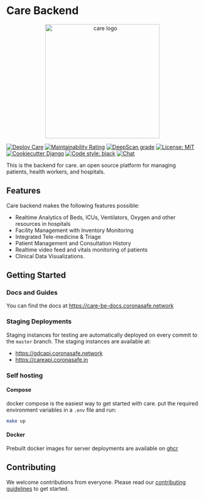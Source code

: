 # Care Backend


<p align="center">
  <a href="https://coronasafe.network">
    <picture>
      <source media="(prefers-color-scheme: dark)" srcset="./care/static/images/logos/light-logo.svg">
      <img alt="care logo" src="./care/static/images/logos/black-logo.svg"  width="300">
    </picture>
  </a>
</p>

[![Deploy Care](https://github.com/coronasafe/care/actions/workflows/deployment.yaml/badge.svg)](https://github.com/coronasafe/care/actions/workflows/deployment.yaml)
[![Maintainability Rating](https://sonarcloud.io/api/project_badges/measure?project=coronasafe_care&metric=sqale_rating)](https://sonarcloud.io/summary/new_code?id=coronasafe_care)
[![DeepScan grade](https://deepscan.io/api/teams/10238/projects/12962/branches/208996/badge/grade.svg)](https://deepscan.io/dashboard#view=project&tid=10238&pid=12962&bid=208996)
[![License: MIT](https://img.shields.io/badge/License-MIT-green.svg)](https://opensource.org/licenses/MIT)
[![Cookiecutter Django](https://img.shields.io/badge/built%20with-Cookiecutter%20Django-ff69b4.svg)](https://github.com/pydanny/cookiecutter-django/)
[![Code style: black](https://img.shields.io/badge/code%20style-black-000000.svg)](https://github.com/psf/black)
[![Chat](https://img.shields.io/badge/-Join%20us%20on%20slack-7b1c7d?logo=slack)](https://slack.coronasafe.in/)



This is the backend for care. an open source platform for managing patients, health workers, and hospitals.


## Features

Care backend makes the following features possible:

- Realtime Analytics of Beds, ICUs, Ventilators, Oxygen and other resources in hospitals
- Facility Management with Inventory Monitoring
- Integrated Tele-medicine & Triage
- Patient Management and Consultation History
- Realtime video feed and vitals monitoring of patients
- Clinical Data Visualizations.

## Getting Started

### Docs and Guides

You can find the docs at https://care-be-docs.coronasafe.network


### Staging Deployments

Staging instances for testing are automatically deployed on every commit to the `master` branch. The staging instances are available at:

- https://gdcapi.coronasafe.network
- https://careapi.coronasafe.in

### Self hosting

#### Compose

docker compose is the easiest way to get started with care.
put the required environment variables in a `.env` file and run:

```bash
make up
```

#### Docker

Prebuilt docker images for server deployments are available on [ghcr](https://github.com/coronasafe/care/pkgs/container/care)


## Contributing

We welcome contributions from everyone. Please read our [contributing guidelines](./CONTRIBUTING.md) to get started.
